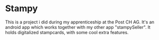 # Stampy

This is a project i did during my apprenticeship at the Post CH AG. It's an android app which works together with my other app "stampySeller". It holds digitalized stampcards, with some cool extra features.
